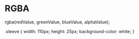 # RGBA
rgba(redValue, greenValue, blueValue, alphaValue);

.sleeve {
  width: 110px;
  height: 25px;
  background-color: white;
}
